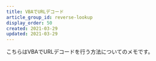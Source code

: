 ```yaml
---
title: VBAでURLデコード
article_group_id: reverse-lookup
display_order: 50
created: 2021-03-29
updated: 2021-03-29
---
```

こちらはVBAでURLデコードを行う方法についてのメモです。
